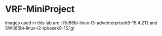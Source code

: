 # VRF-MiniProject
images used in this lab are : R(i86bi-linux-l3-adventerprisek9-15.4.2T) and SW(i86bi-linux-l2-ipbasek9-15.1g)
